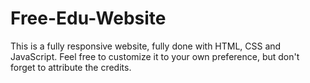 # Free-Edu-Website
This is a fully responsive website, fully done with HTML, CSS and JavaScript.
Feel free to customize it to your own preference, but don't forget to attribute the credits.
